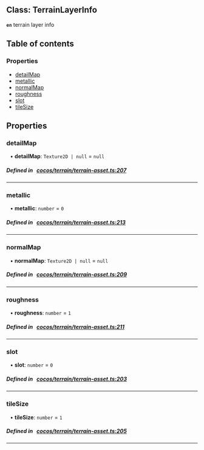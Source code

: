 
## Class: TerrainLayerInfo






**`en`** terrain layer info


<div class="table-of-content">
<h2>Table of contents</h2>


### Properties

- [ detailMap](#detailMap)
- [ metallic](#metallic)
- [ normalMap](#normalMap)
- [ roughness](#roughness)
- [ slot](#slot)
- [ tileSize](#tileSize)
</div>

## Properties


### detailMap
<div style="margin-left: 10px;">




•  **detailMap**:
`Texture2D | null`  = `null`
</div>

##### Defined in &nbsp;   [cocos/terrain/terrain-asset.ts:207](https://github.com/cocos-creator/engine/blob/c7bf6b8a9/cocos/terrain/terrain-asset.ts#L207)&nbsp;


___


### metallic
<div style="margin-left: 10px;">




•  **metallic**:
`number`  = `0`
</div>

##### Defined in &nbsp;   [cocos/terrain/terrain-asset.ts:213](https://github.com/cocos-creator/engine/blob/c7bf6b8a9/cocos/terrain/terrain-asset.ts#L213)&nbsp;


___


### normalMap
<div style="margin-left: 10px;">




•  **normalMap**:
`Texture2D | null`  = `null`
</div>

##### Defined in &nbsp;   [cocos/terrain/terrain-asset.ts:209](https://github.com/cocos-creator/engine/blob/c7bf6b8a9/cocos/terrain/terrain-asset.ts#L209)&nbsp;


___


### roughness
<div style="margin-left: 10px;">




•  **roughness**:
`number`  = `1`
</div>

##### Defined in &nbsp;   [cocos/terrain/terrain-asset.ts:211](https://github.com/cocos-creator/engine/blob/c7bf6b8a9/cocos/terrain/terrain-asset.ts#L211)&nbsp;


___


### slot
<div style="margin-left: 10px;">




•  **slot**:
`number`  = `0`
</div>

##### Defined in &nbsp;   [cocos/terrain/terrain-asset.ts:203](https://github.com/cocos-creator/engine/blob/c7bf6b8a9/cocos/terrain/terrain-asset.ts#L203)&nbsp;


___


### tileSize
<div style="margin-left: 10px;">




•  **tileSize**:
`number`  = `1`
</div>

##### Defined in &nbsp;   [cocos/terrain/terrain-asset.ts:205](https://github.com/cocos-creator/engine/blob/c7bf6b8a9/cocos/terrain/terrain-asset.ts#L205)&nbsp;


___

<!---->



